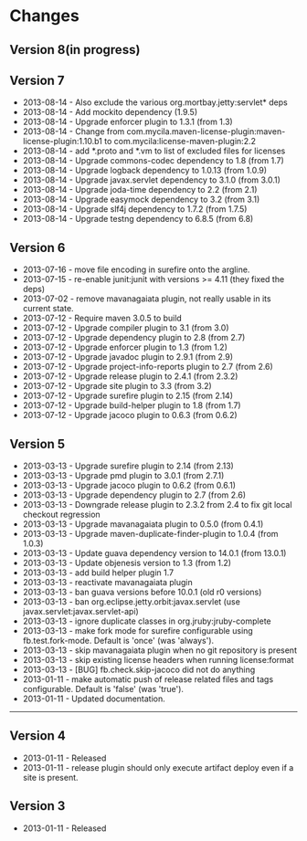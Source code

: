 # Changes

## Version 8(in progress)

## Version 7

* 2013-08-14 - Also exclude the various org.mortbay.jetty:servlet* deps
* 2013-08-14 - Add mockito dependency (1.9.5)
* 2013-08-14 - Upgrade enforcer plugin to 1.3.1 (from 1.3)
* 2013-08-14 - Change from com.mycila.maven-license-plugin:maven-license-plugin:1.10.b1
               to com.mycila:license-maven-plugin:2.2
* 2013-08-14 - add *.proto and *.vm to list of excluded files for licenses
* 2013-08-14 - Upgrade commons-codec dependency to 1.8 (from 1.7)
* 2013-08-14 - Upgrade logback dependency to 1.0.13 (from 1.0.9)
* 2013-08-14 - Upgrade javax.servlet dependency to 3.1.0 (from 3.0.1)
* 2013-08-14 - Upgrade joda-time dependency to 2.2 (from 2.1)
* 2013-08-14 - Upgrade easymock dependency to 3.2 (from 3.1)
* 2013-08-14 - Upgrade slf4j dependency to 1.7.2 (from 1.7.5)
* 2013-08-14 - Upgrade testng dependency to 6.8.5 (from 6.8)


## Version 6

* 2013-07-16 - move file encoding in surefire onto the argline.
* 2013-07-15 - re-enable junit:junit with versions >= 4.11 (they fixed the deps)
* 2013-07-02 - remove mavanagaiata plugin, not really usable in its current state.
* 2013-07-12 - Require maven 3.0.5 to build
* 2013-07-12 - Upgrade compiler plugin to 3.1 (from 3.0)
* 2013-07-12 - Upgrade dependency plugin to 2.8 (from 2.7)
* 2013-07-12 - Upgrade enforcer plugin to 1.3 (from 1.2)
* 2013-07-12 - Upgrade javadoc plugin to 2.9.1 (from 2.9)
* 2013-07-12 - Upgrade project-info-reports plugin to 2.7 (from 2.6)
* 2013-07-12 - Upgrade release plugin to 2.4.1 (from 2.3.2)
* 2013-07-12 - Upgrade site plugin to 3.3 (from 3.2)
* 2013-07-12 - Upgrade surefire plugin to 2.15 (from 2.14)
* 2013-07-12 - Upgrade build-helper plugin to 1.8 (from 1.7)
* 2013-07-12 - Upgrade jacoco plugin to 0.6.3 (from 0.6.2)


## Version 5

* 2013-03-13 - Upgrade surefire plugin to 2.14 (from 2.13)
* 2013-03-13 - Upgrade pmd plugin to 3.0.1 (from 2.7.1)
* 2013-03-13 - Upgrade jacoco plugin to 0.6.2 (from 0.6.1)
* 2013-03-13 - Upgrade dependency plugin to 2.7 (from 2.6)
* 2013-03-13 - Downgrade release plugin to 2.3.2 from 2.4 to fix git local checkout regression
* 2013-03-13 - Upgrade mavanagaiata plugin to 0.5.0 (from 0.4.1)
* 2013-03-13 - Upgrade maven-duplicate-finder-plugin to 1.0.4 (from 1.0.3)
* 2013-03-13 - Update guava dependency version to 14.0.1 (from 13.0.1)
* 2013-03-13 - Update objenesis version to 1.3 (from 1.2)
* 2013-03-13 - add build helper plugin 1.7
* 2013-03-13 - reactivate mavanagaiata plugin
* 2013-03-13 - ban guava versions before 10.0.1 (old r0<x> versions)
* 2013-03-13 - ban org.eclipse.jetty.orbit:javax.servlet (use javax.servlet:javax.servlet-api)
* 2013-03-13 - ignore duplicate classes in org.jruby:jruby-complete
* 2013-03-13 - make fork mode for surefire configurable using fb.test.fork-mode. Default is 'once' (was 'always').
* 2013-03-13 - skip mavanagaiata plugin when no git repository is present
* 2013-03-13 - skip existing license headers when running license:format
* 2013-03-13 - [BUG] fb.check.skip-jacoco did not do anything
* 2013-01-11 - make automatic push of release related files and tags configurable. Default is 'false' (was 'true').
* 2013-01-11 - Updated documentation.

----

## Version 4

* 2013-01-11 - Released
* 2013-01-11 - release plugin should only execute artifact deploy even if a site is present.

## Version 3

* 2013-01-11 - Released


